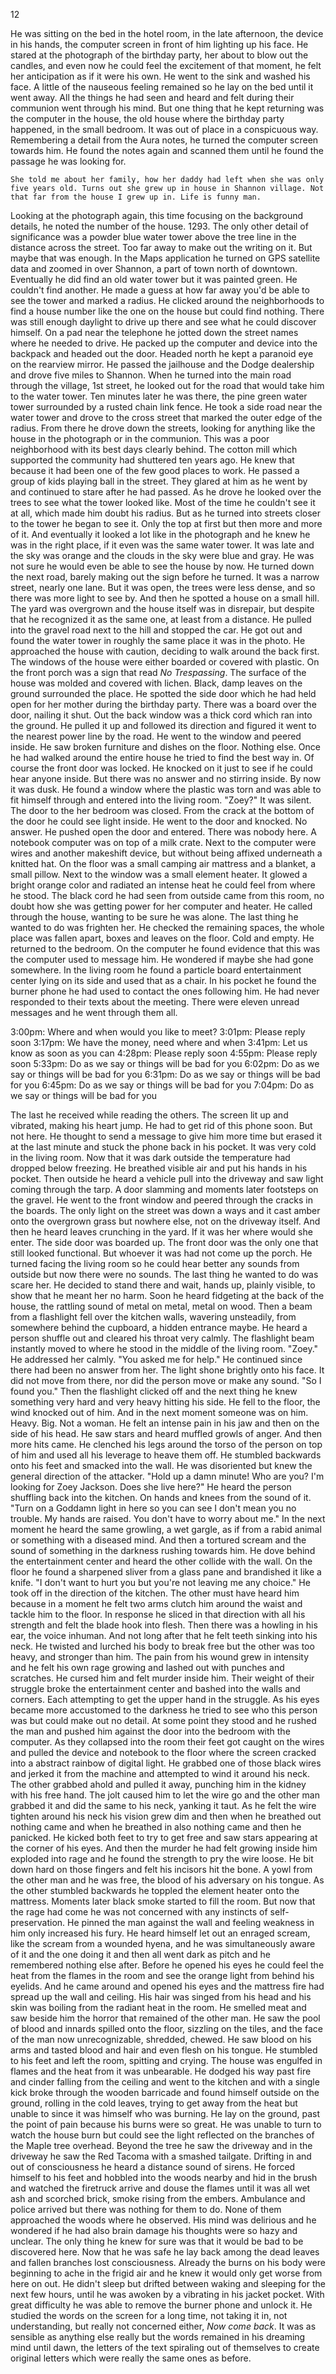 
12

  He was sitting on the bed in the hotel room, in the late afternoon, the device in his hands, the computer screen in front of him lighting up his face. He stared at the photograph of the birthday party, her about to blow out the candles, and even now he could feel the excitement of that moment, he felt her anticipation as if it were his own. He went to the sink and washed his face. A little of the nauseous feeling remained so he lay on the bed until it went away. All the things he had seen and heard and felt during their communion went through his mind. But one thing that he kept returning was the computer in the house, the old house where the birthday party happened, in the small bedroom. It was out of place in a conspicuous way. Remembering a detail from the Aura notes, he turned the computer screen towards him. He found the notes again and scanned them until he found the passage he was looking for.

	She told me about her family, how her daddy had left when she was only five years old. Turns out she grew up in house in Shannon village. Not that far from the house I grew up in. Life is funny man.

  Looking at the photograph again, this time focusing on the background details, he noted the number of the house. 1293. The only other detail of significance was a powder blue water tower above the tree line in the distance across the street. Too far away to make out the writing on it. But maybe that was enough.
  In the Maps application he turned on GPS satellite data and zoomed in over Shannon, a part of town north of downtown. Eventually he did find an old water tower but it was painted green. He couldn't find another. He made a guess at how far away you'd be able to see the tower and marked a radius. He clicked around the neighborhoods to find a house number like the one on the house but could find nothing. There was still enough daylight to drive up there and see what he could discover himself. On a pad near the telephone he jotted down the street names where he needed to drive. He packed up the computer and device into the backpack and headed out the door.
  Headed north he kept a paranoid eye on the rearview mirror. He passed the jailhouse and the Dodge dealership and drove five miles to Shannon. When he turned into the main road through the village, 1st street, he looked out for the road that would take him to the water tower. Ten minutes later he was there, the pine green water tower surrounded by a rusted chain link fence. 
  He took a side road near the water tower and drove to the cross street that marked the outer edge of the radius. From there he drove down the streets, looking for anything like the house in the photograph or in the communion. This was a poor neighborhood with its best days clearly behind. The cotton mill which supported the community had shuttered ten years ago. He knew that because it had been one of the few good places to work. He passed a group of kids playing ball in the street. They glared at him as he went by and continued to stare after he had passed.
  As he drove he looked over the trees to see what the tower looked like. Most of the time he couldn't see it at all, which made him doubt his radius. But as he turned into streets closer to the tower he began to see it. Only the top at first but then more and more of it. And eventually it looked a lot like in the photograph and he knew he was in the right place, if it even was the same water tower.
  It was late and the sky was orange and the clouds in the sky were blue and gray. He was not sure he would even be able to see the house by now. He turned down the next road, barely making out the sign before he turned. It was a narrow street, nearly one lane. But it was open, the trees were less dense, and so there was more light to see by. And then he spotted a house on a small hill. The yard was overgrown and the house itself was in disrepair, but despite that he recognized it as the same one, at least from a distance. He pulled into the gravel road next to the hill and stopped the car. He got out and found the water tower in roughly the same place it was in the photo.
  He approached the house with caution, deciding to walk around the back first. The windows of the house were either boarded or covered with plastic. On the front porch was a sign that read _No Trespassing_. The surface of the house was molded and covered with lichen. Black, damp leaves on the ground surrounded the place. He spotted the side door which he had held open for her mother during the birthday party. There was a board over the door, nailing it shut. Out the back window was a thick cord which ran into the ground. He pulled it up and followed its direction and figured it went to the nearest power line by the road. He went to the window and peered inside. He saw broken furniture and dishes on the floor. Nothing else.
  Once he had walked around the entire house he tried to find the best way in. Of course the front door was locked. He knocked on it just to see if he could hear anyone inside. But there was no answer and no stirring inside. By now it was dusk. He found a window where the plastic was torn and was able to fit himself through and entered into the living room.
  "Zoey?"
  It was silent.
  The door to the her bedroom was closed. From the crack at the bottom of the door he could see light inside. He went to the door and knocked. No answer. He pushed open the door and entered. There was nobody here. A notebook computer was on top of a milk crate. Next to the computer were wires and another makeshift device, but without being affixed underneath a knitted hat. On the floor was a small camping air mattress and a blanket, a small pillow. Next to the window was a small element heater. It glowed a bright orange color and radiated an intense heat he could feel from where he stood. The black cord he had seen from outside came from this room, no doubt how she was getting power for her computer and heater.
  He called through the house, wanting to be sure he was alone. The last thing he wanted to do was frighten her. He checked the remaining spaces, the whole place was fallen apart, boxes and leaves on the floor. Cold and empty. He returned to the bedroom.  On the computer he found evidence that this was the computer used to message him. He wondered if maybe she had gone somewhere.
  In the living room he found a particle board entertainment center lying on its side and used that as a chair. In his pocket he found the burner phone he had used to contact the ones following him. He had never responded to their texts about the meeting. There were eleven unread messages and he went through them all.
  
  3:00pm: Where and when would you like to meet?
  3:01pm: Please reply soon
  3:17pm: We have the money, need where and when
  3:41pm: Let us know as soon as you can
  4:28pm: Please reply soon
  4:55pm: Please reply soon
  5:33pm: Do as we say or things will be bad for you
  6:02pm: Do as we say or things will be bad for you
  6:31pm: Do as we say or things will be bad for you
  6:45pm: Do as we say or things will be bad for you
  7:04pm: Do as we say or things will be bad for you
  
  The last he received while reading the others. The screen lit up and vibrated, making his heart jump. He had to get rid of this phone soon. But not here. He thought to send a message to give him more time but erased it at the last minute and stuck the phone back in his pocket. It was very cold in the living room. Now that it was dark outside the temperature had dropped below freezing. He breathed visible air and put his hands in his pocket. Then outside he heard a vehicle pull into the driveway and saw light coming through the tarp. A door slamming and moments later footsteps on the gravel.
  He went to the front window and peered through the cracks in the boards. The only light on the street was down a ways and it cast amber onto the overgrown grass but nowhere else, not on the driveway itself. And then he heard leaves crunching in the yard. If it was her where would she enter. The side door was boarded up. The front door was the only one that still looked functional. But whoever it was had not come up the porch. He turned facing the living room so he could hear better any sounds from outside but now there were no sounds.
  The last thing he wanted to do was scare her. He decided to stand there and wait, hands up, plainly visible, to show that he meant her no harm. Soon he heard fidgeting at the back of the house, the rattling sound of metal on metal, metal on wood. Then a beam from a flashlight fell over the kitchen walls, wavering unsteadily, from somewhere behind the cupboard, a hidden entrance maybe. He heard a person shuffle out and cleared his throat very calmly. The flashlight beam instantly moved to where he stood in the middle of the living room.
  "Zoey."
  He addressed her calmly.
  "You asked me for help."
  He continued since there had been no answer from her. The light shone brightly onto his face. It did not move from there, nor did the person move or make any sound.
  "So I found you."
  Then the flashlight clicked off and the next thing he knew something very hard and very heavy hitting his side. He fell to the floor, the wind knocked out of him. And in the next moment someone was on him. Heavy. Big. Not a woman. He felt an intense pain in his jaw and then on the side of his head. He saw stars and heard muffled growls of anger. And then more hits came. He clenched his legs around the torso of the person on top of him and used all his leverage to heave them off. He stumbled backwards onto his feet and smacked into the wall. He was disoriented but knew the general direction of the attacker.
  "Hold up a damn minute! Who are you? I'm looking for Zoey Jackson. Does she live here?"
  He heard the person shuffling back into the kitchen. On hands and knees from the sound of it.
  "Turn on a Goddamn light in here so you can see I don't mean you no trouble. My hands are raised. You don't have to worry about me."
  In the next moment he heard the same growling, a wet gargle, as if from a rabid animal or something with a diseased mind. And then a tortured scream and the sound of something in the darkness rushing towards him. He dove behind the entertainment center and heard the other collide with the wall. On the floor he found a sharpened sliver from a glass pane and brandished it like a knife.
  "I don't want to hurt you but you're not leaving me any choice."
  He took off in the direction of the kitchen. The other must have heard him because in a moment he felt two arms clutch him around the waist and tackle him to the floor. In response he sliced in that direction with all his strength and felt the blade hook into flesh. Then there was a howling in his ear, the voice inhuman. And not long after that he felt teeth sinking into his neck. He twisted and lurched his body to break free but the other was too heavy, and stronger than him.
  The pain from his wound grew in intensity and he felt his own rage growing and lashed out with punches and scratches. He cursed him and felt murder inside him. Their weight of their struggle broke the entertainment center and bashed into the walls and corners. Each attempting to get the upper hand in the struggle. As his eyes became more accustomed to the darkness he tried to see who this person was but could make out no detail. At some point they stood and he rushed the man and pushed him against the door into the bedroom with the computer. As they collapsed into the room their feet got caught on the wires and pulled the device and notebook to the floor where the screen cracked into a abstract rainbow of digital light. He grabbed one of those black wires and jerked it from the machine and attempted to wind it around his neck. The other grabbed ahold and pulled it away, punching him in the kidney with his free hand. The jolt caused him to let the wire go and the other man grabbed it and did the same to his neck, yanking it taut.
  As he felt the wire tighten around his neck his vision grew dim and then when he breathed out nothing came and when he breathed in also nothing came and then he panicked. He kicked both feet to try to get free and saw stars appearing at the corner of his eyes. And then the murder he had felt growing inside him exploded into rage and he found the strength to pry the wire loose. He bit down hard on those fingers and felt his incisors hit the bone. A yowl from the other man and he was free, the blood of his adversary on his tongue. As the other stumbled backwards he toppled the element heater onto the mattress. Moments later black smoke started to fill the room. But now that the rage had come he was not concerned with any instincts of self-preservation. He pinned the man against the wall and feeling weakness in him only increased his fury. He heard himself let out an enraged scream, like the scream from a wounded hyena, and he was simultaneously aware of it and the one doing it and then all went dark as pitch and he remembered nothing else after.
  Before he opened his eyes he could feel the heat from the flames in the room and see the orange light from behind his eyelids. And he came around and opened his eyes and the mattress fire had spread up the wall and ceiling. His hair was singed from his head and his skin was boiling from the radiant heat in the room. He smelled meat and saw beside him the horror that remained of the other man. He saw the pool of blood and innards spilled onto the floor, sizzling on the tiles, and the face of the man now unrecognizable, shredded, chewed. He saw blood on his arms and tasted blood and hair and even flesh on his tongue. He stumbled to his feet and left the room, spitting and crying.
  The house was engulfed in flames and the heat from it was unbearable. He dodged his way past fire and cinder falling from the ceiling and went to the kitchen and with a single kick broke through the wooden barricade and found himself outside on the ground, rolling in the cold leaves, trying to get away from the heat but unable to since it was himself who was burning. He lay on the ground, past the point of pain because his burns were so great. He was unable to turn to watch the house burn but could see the light reflected on the branches of the Maple tree overhead. Beyond the tree he saw the driveway and in the driveway he saw the Red Tacoma with a smashed tailgate.
  Drifting in and out of consciousness he heard a distance sound of sirens. He forced himself to his feet and hobbled into the woods nearby and hid in the brush and watched the firetruck arrive and douse the flames until it was all wet ash and scorched brick, smoke rising from the embers. Ambulance and police arrived but there was nothing for them to do. None of them approached the woods where he observed. His mind was delirious and he wondered if he had also brain damage his thoughts were so hazy and unclear. The only thing he knew for sure was that it would be bad to be discovered here. Now that he was safe he lay back among the dead leaves and fallen branches lost consciousness. Already the burns on his body were beginning to ache in the frigid air and he knew it would only get worse from here on out. He didn't sleep but drifted between waking and sleeping for the next few hours, until he was awoken by a vibrating in his jacket pocket. With great difficulty he was able to remove the burner phone and unlock it. He studied the words on the screen for a long time, not taking it in, not understanding, but really not concerned either, _Now come back_. It was as sensible as anything else really but the words remained in his dreaming mind until dawn, the letters of the text spiraling out of themselves to create original letters which were really the same ones as before.
  